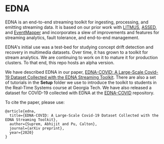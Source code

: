 # EDNA

EDNA is an end-to-end streaming toolkit for ingesting, processing, and emitting streaming data. It is based on our prior work with [LITMUS](https://ieeexplore.ieee.org/abstract/document/6971222),
[ASSED](https://dl.acm.org/doi/abs/10.1145/3328905.3329510), and [EventMapper](https://arxiv.org/abs/2001.08700) and incorporates a slew of improvements and features for streaming analytics, fault tolerance, and end-to-end management.


EDNA's initial use was a test-bed for studying concept drift detection and recovery in multimedia datasets. Over time, it has grown to a toolkit for stream analytics. We are continuing to work on it to mature it for production clusters. To that end, this repo hosts an alpha version.


We have described EDNA in our paper, [EDNA-COVID: A Large-Scale Covid-19 Dataset Collected with the EDNA Streaming Toolkit](https://arxiv.org/abs/2010.04084). There are also a set of tutorials in the **Setup** folder we use to introduce the toolkit to students in the Real-Time Systems course at Georgia Tech. We have also released a dataset for COVID-19 collected with EDNA at the [EDNA-COVID](https://github.com/asuprem/EDNA-Covid-Tweets) repository.

To cite the paper, please use:

```
@article{edna,
  title={EDNA-COVID: A Large-Scale Covid-19 Dataset Collected with the EDNA Streaming Toolkit},
  author={Suprem, Abhijit and Pu, Calton},
  journal={arXiv preprint},
  year={2020}
}
```
